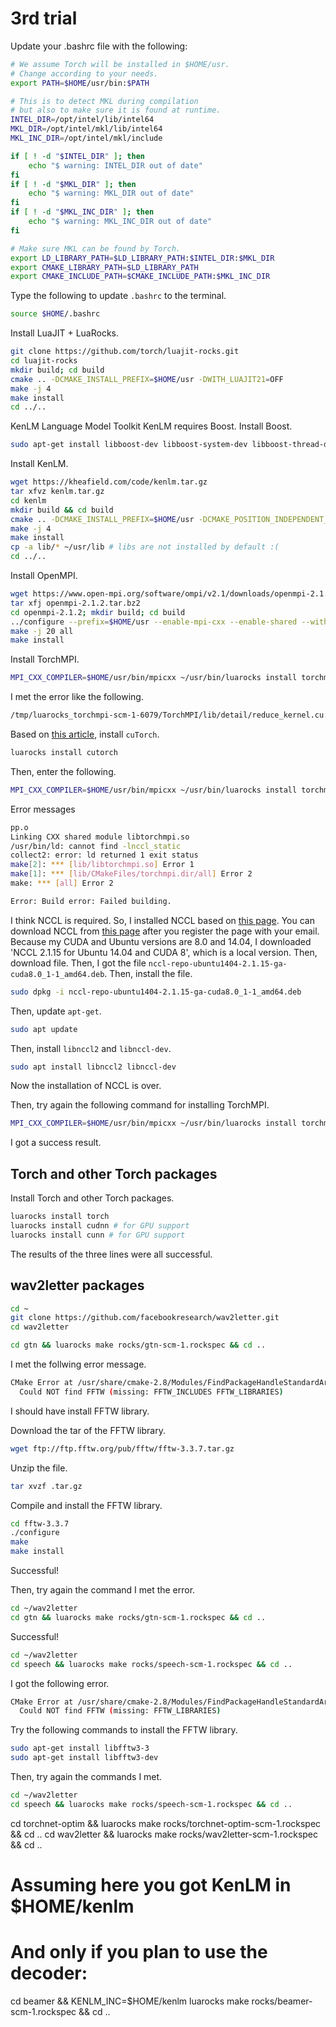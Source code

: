 
# 3rd trial
Update your .bashrc file with the following:
```sh
# We assume Torch will be installed in $HOME/usr.
# Change according to your needs.
export PATH=$HOME/usr/bin:$PATH

# This is to detect MKL during compilation
# but also to make sure it is found at runtime.
INTEL_DIR=/opt/intel/lib/intel64
MKL_DIR=/opt/intel/mkl/lib/intel64
MKL_INC_DIR=/opt/intel/mkl/include

if [ ! -d "$INTEL_DIR" ]; then
    echo "$ warning: INTEL_DIR out of date"
fi
if [ ! -d "$MKL_DIR" ]; then
    echo "$ warning: MKL_DIR out of date"
fi
if [ ! -d "$MKL_INC_DIR" ]; then
    echo "$ warning: MKL_INC_DIR out of date"
fi

# Make sure MKL can be found by Torch.
export LD_LIBRARY_PATH=$LD_LIBRARY_PATH:$INTEL_DIR:$MKL_DIR
export CMAKE_LIBRARY_PATH=$LD_LIBRARY_PATH
export CMAKE_INCLUDE_PATH=$CMAKE_INCLUDE_PATH:$MKL_INC_DIR
```

Type the following to update `.bashrc` to the terminal.
```sh
source $HOME/.bashrc
```

Install LuaJIT + LuaRocks.
```sh
git clone https://github.com/torch/luajit-rocks.git
cd luajit-rocks
mkdir build; cd build
cmake .. -DCMAKE_INSTALL_PREFIX=$HOME/usr -DWITH_LUAJIT21=OFF
make -j 4
make install
cd ../..
```

KenLM Language Model Toolkit
KenLM requires Boost.
Install Boost.
```sh
sudo apt-get install libboost-dev libboost-system-dev libboost-thread-dev libboost-test-dev
```

Install KenLM.
```sh
wget https://kheafield.com/code/kenlm.tar.gz
tar xfvz kenlm.tar.gz
cd kenlm
mkdir build && cd build
cmake .. -DCMAKE_INSTALL_PREFIX=$HOME/usr -DCMAKE_POSITION_INDEPENDENT_CODE=ON
make -j 4
make install
cp -a lib/* ~/usr/lib # libs are not installed by default :(
cd ../..
```

Install OpenMPI.
```sh
wget https://www.open-mpi.org/software/ompi/v2.1/downloads/openmpi-2.1.2.tar.bz2
tar xfj openmpi-2.1.2.tar.bz2
cd openmpi-2.1.2; mkdir build; cd build
../configure --prefix=$HOME/usr --enable-mpi-cxx --enable-shared --with-slurm --enable-mpi-thread-multiple --enable-mpi-ext=affinity,cuda --with-cuda=/usr/local/cuda
make -j 20 all
make install
```

Install TorchMPI.
```sh
MPI_CXX_COMPILER=$HOME/usr/bin/mpicxx ~/usr/bin/luarocks install torchmpi
```

I met the error like the following.
```sh
/tmp/luarocks_torchmpi-scm-1-6079/TorchMPI/lib/detail/reduce_kernel.cu:1:17: fatal error: THC.h: No such file or directory
```

Based on [this article](https://github.com/torch/cunn/issues/407), install `cuTorch`.
```sh
luarocks install cutorch
```

Then, enter the following.
```sh
MPI_CXX_COMPILER=$HOME/usr/bin/mpicxx ~/usr/bin/luarocks install torchmpi
```

Error messages
```sh
pp.o
Linking CXX shared module libtorchmpi.so
/usr/bin/ld: cannot find -lnccl_static
collect2: error: ld returned 1 exit status
make[2]: *** [lib/libtorchmpi.so] Error 1
make[1]: *** [lib/CMakeFiles/torchmpi.dir/all] Error 2
make: *** [all] Error 2

Error: Build error: Failed building.
```

I think NCCL is required.
So, I installed NCCL based on [this page](http://docs.nvidia.com/deeplearning/sdk/nccl-install-guide/index.html#down).
You can download NCCL from [this page](https://developer.nvidia.com/nccl/nccl-download) after you register the page with your email.
Because my CUDA and Ubuntu versions are 8.0 and 14.04, I downloaded 'NCCL 2.1.15 for Ubuntu 14.04 and CUDA 8', which is a local version.
Then, download file. Then, I got the file `nccl-repo-ubuntu1404-2.1.15-ga-cuda8.0_1-1_amd64.deb`.
Then, install the file.
```sh
sudo dpkg -i nccl-repo-ubuntu1404-2.1.15-ga-cuda8.0_1-1_amd64.deb
```
Then, update `apt-get`.
```sh
sudo apt update
```
Then, install `libnccl2` and `libnccl-dev`.
```sh
sudo apt install libnccl2 libnccl-dev
```
Now the installation of NCCL is over.

Then, try again the following command for installing TorchMPI.
```sh
MPI_CXX_COMPILER=$HOME/usr/bin/mpicxx ~/usr/bin/luarocks install torchmpi
```
I got a success result.

## Torch and other Torch packages
Install Torch and other Torch packages.

```sh
luarocks install torch
luarocks install cudnn # for GPU support
luarocks install cunn # for GPU support
```
The results of the three lines were all successful.

## wav2letter packages
```sh
cd ~
git clone https://github.com/facebookresearch/wav2letter.git
cd wav2letter
```
```sh
cd gtn && luarocks make rocks/gtn-scm-1.rockspec && cd ..
```
I met the follwing error message.
```sh
CMake Error at /usr/share/cmake-2.8/Modules/FindPackageHandleStandardArgs.cmake:      108 (message):
  Could NOT find FFTW (missing: FFTW_INCLUDES FFTW_LIBRARIES)
```
I should have install FFTW library.

Download the tar of the FFTW library.
```sh
wget ftp://ftp.fftw.org/pub/fftw/fftw-3.3.7.tar.gz
```

Unzip the file.
```sh
tar xvzf .tar.gz
```

Compile and install the FFTW library.
```sh
cd fftw-3.3.7
./configure
make
make install
```
Successful!

Then, try again the command I met the error.
```sh
cd ~/wav2letter
cd gtn && luarocks make rocks/gtn-scm-1.rockspec && cd ..
```
Successful!

```sh
cd ~/wav2letter
cd speech && luarocks make rocks/speech-scm-1.rockspec && cd ..
```
I got the following error.
```sh
CMake Error at /usr/share/cmake-2.8/Modules/FindPackageHandleStandardArgs.cmake:108 (message):
  Could NOT find FFTW (missing: FFTW_LIBRARIES)
```
Try the following commands to install the FFTW library.
```sh
sudo apt-get install libfftw3-3
sudo apt-get install libfftw3-dev
```
Then, try again the commands I met.
```sh
cd ~/wav2letter
cd speech && luarocks make rocks/speech-scm-1.rockspec && cd ..
```

cd torchnet-optim && luarocks make rocks/torchnet-optim-scm-1.rockspec && cd ..
cd wav2letter && luarocks make rocks/wav2letter-scm-1.rockspec && cd ..
# Assuming here you got KenLM in $HOME/kenlm
# And only if you plan to use the decoder:
cd beamer && KENLM_INC=$HOME/kenlm luarocks make rocks/beamer-scm-1.rockspec && cd ..
```
